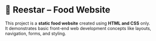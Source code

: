 # 🍴 Reestar – Food Website  

This project is a **static food website** created using **HTML and CSS** only.  
It demonstrates basic front-end web development concepts like layouts, navigation, forms, and styling.

